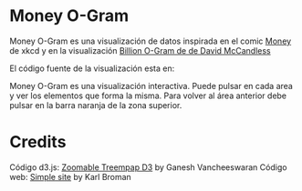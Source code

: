 # Money O-Gram
Money O-Gram es una visualización de datos inspirada en el comic [Money](https://xkcd.com/980/) de xkcd y en la visualización [Billion O-Gram de de David McCandless](http://www.informationisbeautiful.net/visualizations/the-billion-pound-o-gram/)

El código fuente de la visualización esta en:

Money O-Gram es una visualización interactiva. Puede pulsar en cada area y ver los elementos que forma la misma. Para volver al área anterior debe pulsar en la barra naranja de la zona superior.

# Credits

Código d3.js: [Zoomable Treempap D3](http://bl.ocks.org/ganeshv/6a8e9ada3ab7f2d88022) by Ganesh Vancheeswaran
Código web: [Simple site](http://kbroman.org/simple_site/pages/user_site.html) by Karl Broman
